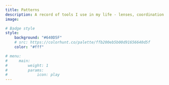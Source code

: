 ```yaml
---
title: Patterns
description: A record of tools I use in my life - lenses, coordination protocols, life hacks
image:

# Badge style
style:
    background: "#640D5F"
    # src: https://colorhunt.co/palette/ffb200eb5b00d91656640d5f
    color: "#fff"

# menu:
#     main: 
#         weight: 1
#         params:
#             icon: play
---
```


